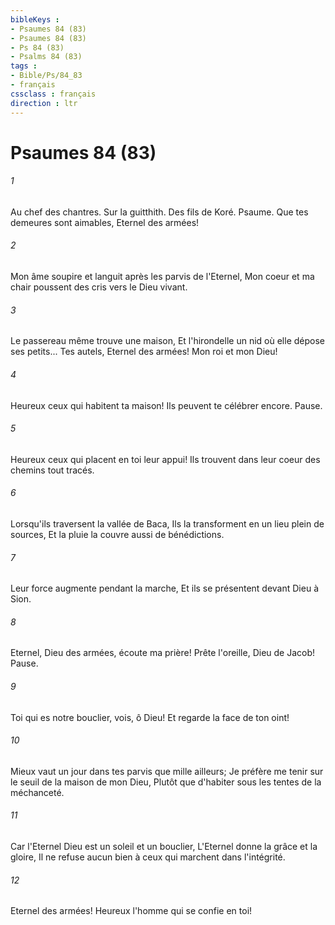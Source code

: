 ```yaml
---
bibleKeys : 
- Psaumes 84 (83)
- Psaumes 84 (83)
- Ps 84 (83)
- Psalms 84 (83)
tags : 
- Bible/Ps/84_83
- français
cssclass : français
direction : ltr
---
```


# Psaumes 84 (83)

###### 1
Au chef des chantres. Sur la guitthith. Des fils de Koré. Psaume. Que tes demeures sont aimables, Eternel des armées!
###### 2
Mon âme soupire et languit après les parvis de l'Eternel, Mon coeur et ma chair poussent des cris vers le Dieu vivant.
###### 3
Le passereau même trouve une maison, Et l'hirondelle un nid où elle dépose ses petits... Tes autels, Eternel des armées! Mon roi et mon Dieu!
###### 4
Heureux ceux qui habitent ta maison! Ils peuvent te célébrer encore. Pause.
###### 5
Heureux ceux qui placent en toi leur appui! Ils trouvent dans leur coeur des chemins tout tracés.
###### 6
Lorsqu'ils traversent la vallée de Baca, Ils la transforment en un lieu plein de sources, Et la pluie la couvre aussi de bénédictions.
###### 7
Leur force augmente pendant la marche, Et ils se présentent devant Dieu à Sion.
###### 8
Eternel, Dieu des armées, écoute ma prière! Prête l'oreille, Dieu de Jacob! Pause.
###### 9
Toi qui es notre bouclier, vois, ô Dieu! Et regarde la face de ton oint!
###### 10
Mieux vaut un jour dans tes parvis que mille ailleurs; Je préfère me tenir sur le seuil de la maison de mon Dieu, Plutôt que d'habiter sous les tentes de la méchanceté.
###### 11
Car l'Eternel Dieu est un soleil et un bouclier, L'Eternel donne la grâce et la gloire, Il ne refuse aucun bien à ceux qui marchent dans l'intégrité.
###### 12
Eternel des armées! Heureux l'homme qui se confie en toi!

